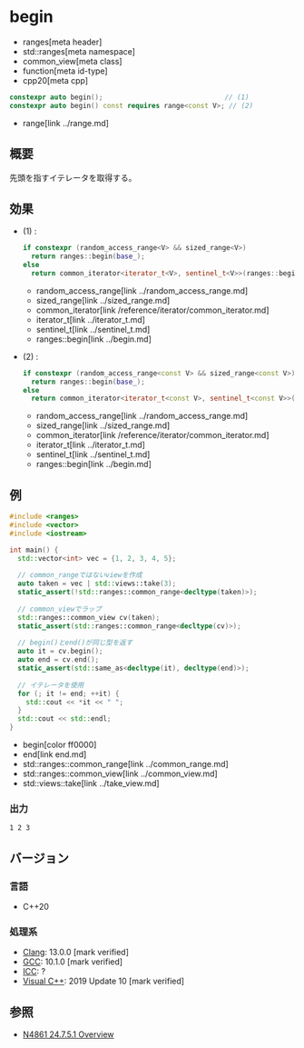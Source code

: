 # begin
* ranges[meta header]
* std::ranges[meta namespace]
* common_view[meta class]
* function[meta id-type]
* cpp20[meta cpp]

```cpp
constexpr auto begin();                              // (1)
constexpr auto begin() const requires range<const V>; // (2)
```
* range[link ../range.md]

## 概要

先頭を指すイテレータを取得する。

## 効果

- (1) :
  ```cpp
  if constexpr (random_access_range<V> && sized_range<V>)
    return ranges::begin(base_);
  else
    return common_iterator<iterator_t<V>, sentinel_t<V>>(ranges::begin(base_));
  ```
  * random_access_range[link ../random_access_range.md]
  * sized_range[link ../sized_range.md]
  * common_iterator[link /reference/iterator/common_iterator.md]
  * iterator_t[link ../iterator_t.md]
  * sentinel_t[link ../sentinel_t.md]
  * ranges::begin[link ../begin.md]

- (2) :
  ```cpp
  if constexpr (random_access_range<const V> && sized_range<const V>)
    return ranges::begin(base_);
  else
    return common_iterator<iterator_t<const V>, sentinel_t<const V>>(ranges::begin(base_));
  ```
  * random_access_range[link ../random_access_range.md]
  * sized_range[link ../sized_range.md]
  * common_iterator[link /reference/iterator/common_iterator.md]
  * iterator_t[link ../iterator_t.md]
  * sentinel_t[link ../sentinel_t.md]
  * ranges::begin[link ../begin.md]

## 例
```cpp example
#include <ranges>
#include <vector>
#include <iostream>

int main() {
  std::vector<int> vec = {1, 2, 3, 4, 5};
  
  // common_rangeではないviewを作成
  auto taken = vec | std::views::take(3);
  static_assert(!std::ranges::common_range<decltype(taken)>);
  
  // common_viewでラップ
  std::ranges::common_view cv(taken);
  static_assert(std::ranges::common_range<decltype(cv)>);
  
  // begin()とend()が同じ型を返す
  auto it = cv.begin();
  auto end = cv.end();
  static_assert(std::same_as<decltype(it), decltype(end)>);
  
  // イテレータを使用
  for (; it != end; ++it) {
    std::cout << *it << " ";
  }
  std::cout << std::endl;
}
```
* begin[color ff0000]
* end[link end.md]
* std::ranges::common_range[link ../common_range.md]
* std::ranges::common_view[link ../common_view.md]
* std::views::take[link ../take_view.md]

### 出力
```
1 2 3 
```

## バージョン
### 言語
- C++20

### 処理系
- [Clang](/implementation.md#clang): 13.0.0 [mark verified]
- [GCC](/implementation.md#gcc): 10.1.0 [mark verified]
- [ICC](/implementation.md#icc): ?
- [Visual C++](/implementation.md#visual_cpp): 2019 Update 10 [mark verified]

## 参照
- [N4861 24.7.5.1 Overview](https://timsong-cpp.github.io/cppwp/n4861/range.common.view)